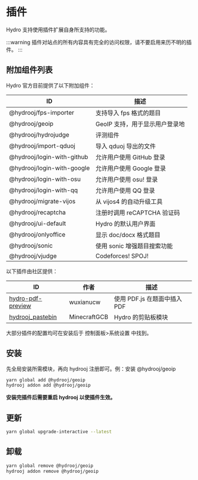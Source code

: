 # 插件

Hydro 支持使用插件扩展自身所支持的功能。

:::warning
插件对站点的所有内容具有完全的访问权限，请不要启用来历不明的插件。
:::

## 附加组件列表

Hydro 官方目前提供了以下附加组件：

| ID                         | 描述                           |
| -------------------------- | ------------------------------ |
| @hydrooj/fps-importer      | 支持导入 fps 格式的题目        |
| @hydrooj/geoip             | GeoIP 支持，用于显示用户登录地 |
| @hydrooj/hydrojudge        | 评测组件                       |
| @hydrooj/import-qduoj      | 导入 qduoj 导出的文件          |
| @hydrooj/login-with-github | 允许用户使用 GitHub 登录       |
| @hydrooj/login-with-google | 允许用户使用 Google 登录       |
| @hydrooj/login-with-osu    | 允许用户使用 osu! 登录         |
| @hydrooj/login-with-qq     | 允许用户使用 QQ 登录           |
| @hydrooj/migrate-vijos     | 从 vijos4 的自动升级工具       |
| @hydrooj/recaptcha         | 注册时调用 reCAPTCHA 验证码    |
| @hydrooj/ui-default        | Hydro 的默认用户界面           |
| @hydrooj/onlyoffice        | 显示 doc/docx 格式题目         |
| @hydrooj/sonic             | 使用 sonic 增强题目搜索功能    |
| @hydrooj/vjudge            | Codeforces! SPOJ!              |

以下插件由社区提供：

| ID                                                 | 作者      | 描述                         |
| -------------------------------------------------- | --------- | ---------------------------- |
| [hydro-pdf-preview](//github.com/Ri-moe/hydro-pdf) | wuxianucw | 使用 PDF.js 在题面中插入 PDF |
| [hydrooj_pastebin](//www.npmjs.com/package/hydrooj_pastebin) | MinecraftGCB | Hydro 的剪贴板模块 |

大部分插件的配置均可在安装后于 控制面板>系统设置 中找到。

## 安装

先全局安装所需模块，再向 hydrooj 注册即可。例：安装 @hydrooj/geoip

```sh
yarn global add @hydrooj/geoip
hydrooj addon add @hydrooj/geoip
```

**安装完插件后需要重启 hydrooj 以使插件生效。**

## 更新

```sh
yarn global upgrade-interactive --latest
```

## 卸载

```sh
yarn global remove @hydrooj/geoip
hydrooj addon remove @hydrooj/geoip
```
